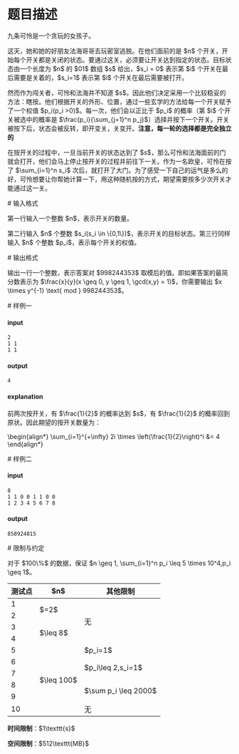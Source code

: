 # 题目描述

<p>九条可怜是一个贪玩的女孩子。</p>
<p>这天，她和她的好朋友法海哥哥去玩密室逃脱。在他们面前的是 $n$ 个开关，开始每个开关都是关闭的状态。要通过这关，必须要让开关达到指定的状态。目标状态由一个长度为 $n$ 的 $01$ 数组 $s$ 给出，$s_i = 0$ 表示第 $i$ 个开关在最后需要是关着的，$s_i=1$ 表示第 $i$ 个开关在最后需要被打开。</p>
<p>然而作为闯关者，可怜和法海并不知道 $s$。因此他们决定采用一个比较稳妥的方法：瞎按。他们根据开关的外形、位置，通过一些玄学的方法给每一个开关赋予了一个权值 $p_i(p_i &gt;0)$。每一次，他们会以正比于 $p_i$ 的概率（第 $i$ 个开关被选中的概率是 $\frac{p_i}{\sum_{j=1}^n p_j}$）选择并按下一个开关。开关被按下后，状态会被反转，即开变关，关变开。<strong>注意，每一轮的选择都是完全独立的</strong></p>
<p>在按开关的过程中，一旦当前开关的状态达到了 $s$，那么可怜和法海面前的门就会打开，他们会马上停止按开关的过程并前往下一关。作为一名欧皇，可怜在按了 $\sum_{i=1}^n s_i$ 次后，就打开了大门。为了感受一下自己的运气是多么的好，可怜想要让你帮她计算一下，用这种随机按的方式，期望需要按多少次开关才能通过这一关。</p>
# 输入格式


<p>第一行输入一个整数 $n$，表示开关的数量。</p>
<p>第二行输入 $n$ 个整数 $s_i(s_i \in \{0,1\})$，表示开关的目标状态。第三行同样输入 $n$ 个整数 $p_i$，表示每个开关的权值。</p>
# 输出格式


<p>输出一行一个整数，表示答案对 $998244353$ 取模后的值。即如果答案的最简分数表示为 $\frac{x}{y}(x \geq 0, y \geq 1, \gcd(x,y) = 1)$，你需要输出 $x \times y^{-1} \text{ mod } 998244353$。</p>
# 样例一


<h4>input</h4>
<pre><code>2
1 1
1 1</code></pre>
<h4>output</h4>
<pre><code>4</code></pre>
<h4>explanation</h4>
<p>前两次按开关，有 $\frac{1}{2}$ 的概率达到 $s$，有 $\frac{1}{2}$ 的概率回到原状。因此期望的按开关数量为：</p>
<p>\begin{align*}
\sum_{i=1}^{+\infty} 2i \times \left(\frac{1}{2}\right)^i &amp;= 4
\end{align*}</p>
# 样例二


<h4>input</h4>
<pre><code>8
1 1 0 0 1 1 0 0
1 2 3 4 5 6 7 8</code></pre>
<h4>output</h4>
<pre><code>858924815</code></pre>
# 限制与约定


<p>对于 $100\%$ 的数据，保证 $n \geq 1, \sum_{i=1}^n p_i \leq 5 \times 10^4,p_i \geq 1$。</p>
<div class="table-responsive">
<table class="table table-bordered table-text-center table-vertical-middle"><thead><tr><th>测试点</th>
    <th>$n$</th>
    <th>其他限制</th>
  </tr></thead><tbody><tr><td>1</td>
    <td rowspan="2">$=2$</td>
    <td rowspan="4">无</td>
  </tr><tr><td>2</td>
  </tr><tr><td>3</td>
    <td rowspan="2">$\leq 8$</td>
  </tr><tr><td>4</td>
  </tr><tr><td>5</td>
    <td rowspan="6">$\leq 100$</td>
    <td>$p_i=1$</td>
  </tr><tr><td>6</td>
    <td rowspan="2">$p_i\leq 2,s_i=1$</td>
  </tr><tr><td>7</td>
  </tr><tr><td>8</td>
    <td rowspan="2">$\sum p_i \leq 2000$</td>
  </tr><tr><td>9</td>
  </tr><tr><td>10</td>
    <td>无</td>
  </tr></tbody></table></div>

<p><strong>时间限制</strong>：$1\texttt{s}$</p>
<p><strong>空间限制</strong>：$512\texttt{MB}$</p>
